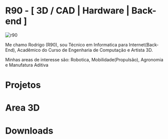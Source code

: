 # R90 - [ 3D / CAD | Hardware | Back-end ] 
 ![r90](https://github.com/R90Tech/r90tech.github.io/assets/95424329/60faba48-f7cf-45c5-8d4a-e349119272c3) 
<p>Me chamo Rodrigo (R90), sou Técnico em Informatica para Internet(Back-End), Acadêmico do Curso de Engenharia de Computação e Artista 3D.</p>
<p>Minhas areas de interesse são: Robotica, Mobilidade(Propulsão), Agronomia e Manufatura Aditiva</p>

# Projetos
# Area 3D
# Downloads



